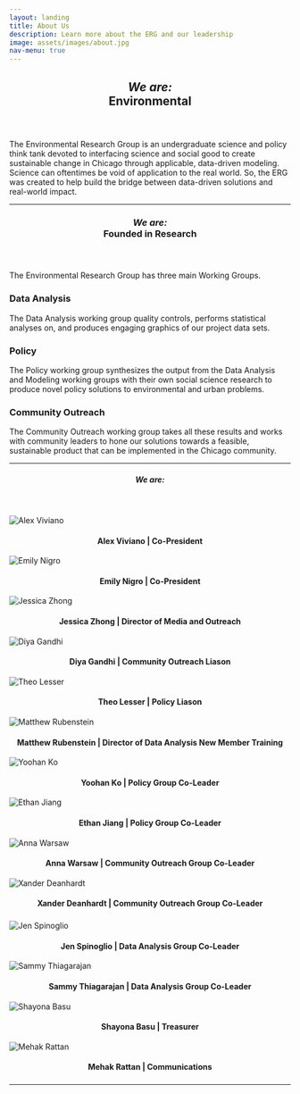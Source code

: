 ```yaml
---
layout: landing
title: About Us
description: Learn more about the ERG and our leadership
image: assets/images/about.jpg
nav-menu: true
---
```


<!-- Main -->
<div id="main" class="alt">

<!-- One -->
<section id="one">
	<div class="inner">
		<header class="major">
			<h1><i>We are:</i><br>Environmental</h1>
		</header>

<!-- Content One -->
<p>The Environmental Research Group is an undergraduate science and policy think tank devoted to interfacing science and social good to create sustainable change in Chicago through applicable, data-driven modeling. Science can oftentimes be void of application to the real world. So, the ERG was created to help build the bridge between data-driven solutions and real-world impact.</p>

<hr class="major" />

<!-- Two -->
<section id="one">
	<div class="inner">
		<header class="major">
			<h1><i>We are:</i><br>Founded in Research</h1>
		</header>

<!-- Content Two-->
<p>The Environmental Research Group has three main Working Groups. </p>
<div class="row">
	<div class="6u 12u$(small)">
		<h3>Data Analysis</h3>
		<p>The Data Analysis working group quality controls, performs statistical analyses on, and produces engaging graphics of our project data sets.</p>
	</div>
<!--	<div class="6u$ 12u$(small)">
		<h3>Modeling</h3>
		<p>The Modeling working group works with and develops geospatial and temporal environmental models, with particular interest in Machine Learning.</p>
	</div> -->
	<div class="6u 12u$(small)">
		<h3>Policy</h3>
		<p>The Policy working group synthesizes the output from the Data Analysis and Modeling working groups with their own social science research to produce novel policy solutions to environmental and urban problems.</p>
	</div>
	<div class="6u$ 12u$(small)">
		<h3>Community Outreach</h3>
		<p>The Community Outreach working group takes all these results and works with community leaders to hone our solutions towards a feasible, sustainable product that can be implemented in the Chicago community.</p>
	</div>
</div>

<hr class="major" />

<!-- Three -->
<section id="one">
	<div class="inner">
		<header class="major">
			<h1><i>We are:</i></h1>
		</header>

<!-- Content Three-->
<div class="row">
	<div class="row">
		<div class="4u 12u$(medium)">
			<img src="assets/images/img_alexfinal.png" alt="Alex Viviano">
			<h4 style="text-align:center">Alex Viviano | Co-President</h4>
		</div>
		<div class="4u 12u$(medium)">
			<img src="assets/images/img_emily.png" alt="Emily Nigro">
			<h4 style="text-align:center">Emily Nigro | Co-President</h4>
		</div>
		<div class="4u 12u$(medium)">
			<img src="assets/images/img_jessica.png" alt="Jessica Zhong">
			<h4 style="text-align:center">Jessica Zhong | Director of Media and Outreach</h4>
		</div>
		<div class="4u$ 12u$(medium)">
			<img src="assets/images/img_diyafinal.png" alt="Diya Gandhi">
			<h4 style="text-align:center">Diya Gandhi | Community Outreach Liason</h4>
		</div>
    		<div class="4u 12u$(medium)">
			<img src="assets/images/img_theo.png" alt="Theo Lesser">
			<h4 style="text-align:center">Theo Lesser | Policy Liason</h4>
		</div>
		<div class="4u 12u$(medium)">
			<img src="assets/images/img_matthewfinal.png" alt="Matthew Rubenstein">
			<h4 style="text-align:center">Matthew Rubenstein | Director of Data Analysis New Member Training</h4>
		</div>
		<div class="4u$ 12u$(medium)">
			<img src="assets/images/img_yoohan.png" alt="Yoohan Ko">
			<h4 style="text-align:center">Yoohan Ko | Policy Group Co-Leader</h4>
		</div>
		<div class="4u 12u$(medium)">
			<img src="assets/images/img_ethan.png" alt="Ethan Jiang">
			<h4 style="text-align:center">Ethan Jiang | Policy Group Co-Leader</h4>
		</div>
		<div class="4u 12u$(medium)">
			<img src="assets/images/img_annafinal.png" alt="Anna Warsaw">
			<h4 style="text-align:center">Anna Warsaw | Community Outreach Group Co-Leader</h4>
		</div>
		<div class="4u$ 12u$(medium)">
			<img src="assets/images/img_xanderfinal.png" alt="Xander Deanhardt">
			<h4 style="text-align:center">Xander Deanhardt | Community Outreach Group Co-Leader</h4>
		</div>
		<div class="4u 12u$(medium)">
			<h3 style="text-align:center"></h3>
			<h4 style="text-align:center"><i></i></h4>
		</div>
		<div class="4u 12u$(medium)">
			<img src="assets/images/img_jenfinal.png" alt="Jen Spinoglio">
			<h4 style="text-align:center">Jen Spinoglio | Data Analysis Group Co-Leader</h4>
		</div>
		<div class="4u 12u$(medium)">
			<img src="assets/images/img_sammyfinal.png" alt="Sammy Thiagarajan">
			<h4 style="text-align:center">Sammy Thiagarajan | Data Analysis Group Co-Leader</h4>
		</div>
		<div class="4u 12u$(medium)">
			<img src="assets/images/img_shayonafinal.png" alt="Shayona Basu">
			<h4 style="text-align:center">Shayona Basu | Treasurer</h4>
		</div>
		<div class="4u 12u$(medium)">
			<img src="assets/images/img_mehakfinal.png" alt="Mehak Rattan">
			<h4 style="text-align:center">Mehak Rattan | Communications</h4>
		</div>
		<div class="4u$ 12u$(medium)">
			<h3 style="text-align:center"></h3>
			<h4 style="text-align:center"><i></i></h4>
		</div>
	</div>
</div>

<hr class="major" />

<!-- End -->
</div>
